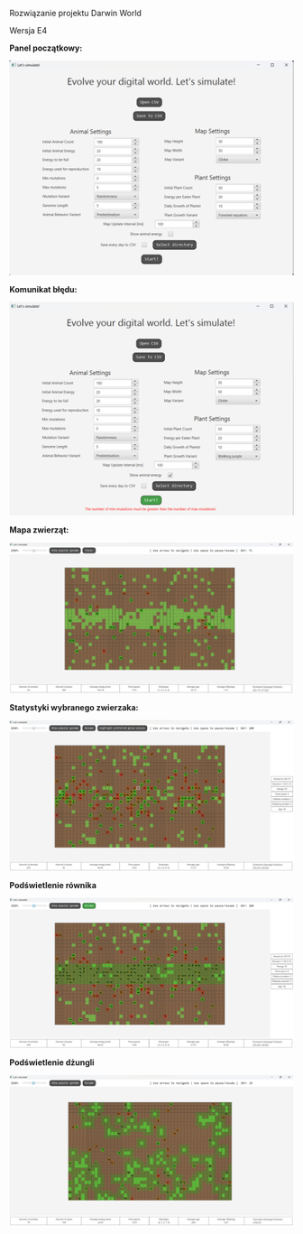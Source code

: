 Rozwiązanie projektu Darwin World

Wersja E4



**Panel początkowy:**

![image1](images/image1.png)



**Komunikat błędu:**

![image2](images/image6.png)



**Mapa zwierząt:**

![image3](images/image2.png)



**Statystyki wybranego zwierzaka:**

![image4](images/image3.png)



**Podświetlenie równika**

![image5](images/image4.png)



**Podświetlenie dżungli**

![image6](images/image5.png)

